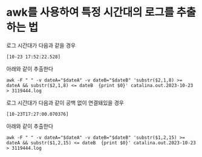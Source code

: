 

# awk를 사용하여 특정 시간대의 로그를 추출하는 법

로그 시간대가 다음과 같을 경우
```
[10-23 17:52:22.528]
```

아래와 같이 추출한다
```
awk -F " " -v dateA="$dateA" -v dateB="$dateB" 'substr($2,1,8) >= dateA && substr($2,1,8) <= dateB  {print $0}' catalina.out.2023-10-23 > 3119444.log
```


로그 시간대가 다음과 같이 공백 없이 연결돼있을 경우
```
[10-23T17:27:00.070376]
```
아래와 같이 추출한다
```
awk -F " " -v dateA="$dateA" -v dateB="$dateB" 'substr($1,2,15) >= dateA && substr($1,2,15) <= dateB  {print $0}' catalina.out.2023-10-23 > 3119444.log
```
